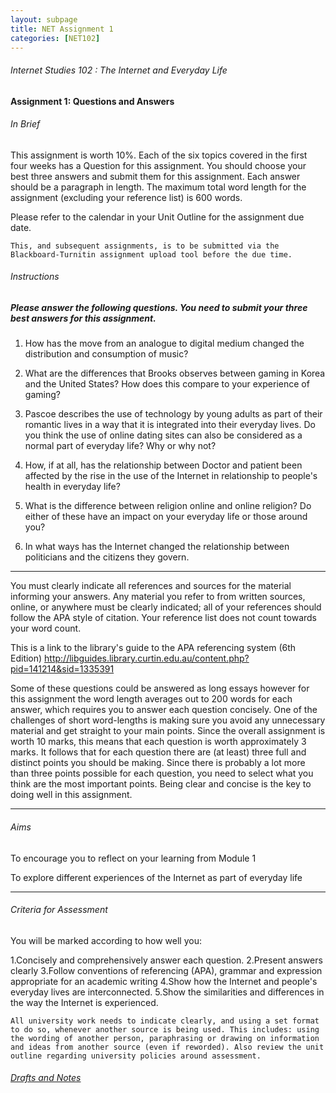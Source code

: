 ```yaml
---
layout: subpage
title: NET Assignment 1
categories: [NET102]
---
```

###### Internet Studies 102 : The Internet and Everyday Life
   
#### Assignment 1: Questions and Answers

###### In Brief

This assignment is worth 10%. Each of the six topics covered in the first four weeks has a Question for this assignment. You should choose your best three answers and submit them for this assignment. Each answer should be a paragraph in length. The maximum total word length for the assignment (excluding your reference list) is 600 words.

Please refer to the calendar in your Unit Outline for the assignment due date.

```
This, and subsequent assignments, is to be submitted via the Blackboard-Turnitin assignment upload tool before the due time.
```

###### Instructions

##### Please answer the following questions. You need to submit your three best answers for this assignment.

1. How has the move from an analogue to digital medium changed the distribution and consumption of music?

2. What are the differences that Brooks observes between gaming in Korea and the United States? How does this compare to your experience of gaming?

3. Pascoe describes the use of technology by young adults as part of their romantic lives in a way that it is integrated into their everyday lives. Do you think the use of online dating sites can also be considered as a normal part of everyday life? Why or why not?

4. How, if at all, has the relationship between Doctor and patient been affected by the rise in the use of the Internet in relationship to people's health in everyday life?

5. What is the difference between religion online and online religion? Do either of these have an impact on your everyday life or those around you?

6. In what ways has the Internet changed the relationship between politicians and the citizens they govern.

--- 

You must clearly indicate all references and sources for the material informing your answers. Any material you refer to from written sources, online, or anywhere must be clearly indicated; all of your references should follow the APA style of citation. Your reference list does not count towards your word count.

This is a link to the library's guide to the APA referencing system (6th Edition) http://libguides.library.curtin.edu.au/content.php?pid=141214&sid=1335391

Some of these questions could be answered as long essays however for this assignment the word length averages out to 200 words for each answer, which requires you to answer each question concisely.  One of the challenges of short word-lengths is making sure you avoid any unnecessary material and get straight to your main points.  Since the overall assignment is worth 10 marks, this means that each question is worth approximately 3 marks.  It follows that for each question there are (at least) three full and distinct points you should be making.  Since there is probably a lot more than three points possible for each question, you need to select what you think are the most important points.  Being clear and concise is the key to doing well in this assignment.

---

###### Aims
To encourage you to reflect on your learning from Module 1

To explore different experiences of the Internet as part of everyday life

---

###### Criteria for Assessment

You will be marked according to how well you:

 1.Concisely and comprehensively answer each question.
 2.Present answers clearly
 3.Follow conventions of referencing (APA), grammar and expression appropriate for an academic writing
 4.Show how the Internet and people's everyday lives are interconnected.
 5.Show the similarities and differences in the way the Internet is experienced.

```
All university work needs to indicate clearly, and using a set format to do so, whenever another source is being used. This includes: using the wording of another person, paraphrasing or drawing on information and ideas from another source (even if reworded). Also review the unit outline regarding university policies around assessment.
```
###### [Drafts and Notes](/uni/net102/a1/drafts/)
